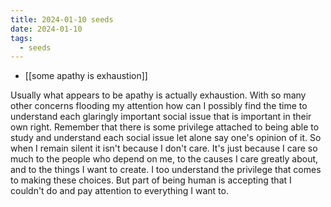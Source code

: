 ```yaml
---
title: 2024-01-10 seeds
date: 2024-01-10
tags:
  - seeds
---
```

- [[some apathy is exhaustion]]

Usually what appears to be apathy is actually exhaustion. With so many other concerns flooding my attention how can I possibly find the time to understand each glaringly important social issue that is important in their own right. Remember that there is some privilege attached to being able to study and understand each social issue let alone say one's opinion of it. So when I remain silent it isn't because I don't care. It's just because I care so much to the people who depend on me, to the causes I care greatly about, and to the things I want to create. I too understand the privilege that comes to making these choices. But part of being human is accepting that I couldn't do and pay attention to everything I want to.
